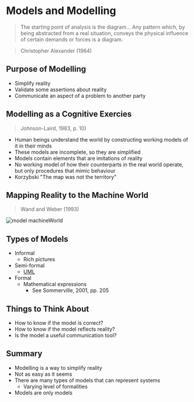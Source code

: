 # Models and Modelling

>The starting point of analysis is the diagram... Any pattern which, by being abstracted from a real situation, conveys the physical influence of certain demands or forces is a diagram.

>Christopher Alexander (1964)

## Purpose of Modelling

- Simplify reality
- Validate some assertions about reality
- Communicate an aspect of a problem to another party

## Modelling as a Cognitive Exercies

>Johnson-Laird, 1983, p. 10)

- Human beings understand the world by constructing working models of it in their minds
- These models are incomplete, so they are simplified
- Models contain elements that are imitations of reality
- No working model of how their counterparts in the real world operate, but only procedures that mimic behaviour
- Korzybski "The map was not the territory"

## Mapping Reality to the Machine World

>Wand and Weber (1993)

![model machineWorld](http://i.imgur.com/GeNdief.png)

## Types of Models

- Informal
	- Rich pictures
- Semi-formal
	- [UML](http://www.visual-paradigm.com/VPGallery/diagrams/UseCase.html)
- Formal
	- Mathematical expressions
		- See Sommerville, 2001, pp. 205

## Things to Think About

- How to know if the model is correct?
- How to know if the model reflects reality?
- Is the model a useful communication tool?

## Summary

- Modelling is a way to simplify reality
- Not as easy as it seems
- There are many types of models that can represent systems
	- Varying level of formalities
- Models are only models